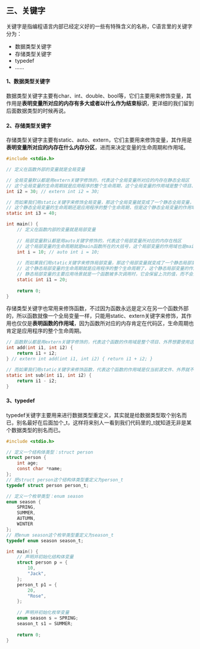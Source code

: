 ## 三、关键字

关键字是指编程语言内部已经定义好的一些有特殊含义的名称，C语言里的关键字分为：

* 数据类型关键字
* 存储类型关键字
* typedef
* ......

#### 1、数据类型关键字

数据类型关键字主要有char、int、double、bool等，它们主要用来修饰变量，其作用是**表明变量所对应的内存有多大或者以什么作为结束标识**，更详细的我们留到后面数据类型的时候再说。

#### 2、存储类型关键字

存储类型关键字主要有static、auto、extern，它们主要用来修饰变量，其作用是**表明变量所对应的内存在什么内存分区**，进而来决定变量的生命周期和作用域。

```C
#include <stdio.h>

// 定义在函数外部的变量就是全局变量

// 全局变量默认都是用extern关键字修饰的，代表这个全局变量所对应的内存在静态全局区
// 这个全局变量的生命周期就是应用程序的整个生命周期，这个全局变量的作用域是整个项目、外界想要使用这个全局变量时只需要这样extern int i2;声明一下就可以了
int i2 = 30; // extern int i2 = 30;

// 而如果我们用static关键字来修饰全局变量，那这个全局变量就变成了一个静态全局变量，代表这个静态全局变量所对应的内存在静态全局区
// 这个静态全局变量的生命周期还是应用程序的整个生命周期，但是这个静态全局变量的作用域变成了仅当前源文件、外界就不能用extern关键字来声明这个静态全局变量了
static int i3 = 40;

int main() {
    // 定义在函数内部的变量就是局部变量
    
    // 局部变量默认都是用auto关键字修饰的，代表这个局部变量所对应的内存在栈区
    // 这个局部变量的生命周期就是main函数所在的大括号，这个局部变量的作用域也是main函数所在的大括号
    int i = 10; // auto int i = 10;
    
    // 而如果我们用static关键字来修饰局部变量，那这个局部变量就变成了一个静态局部变量，代表这个静态局部变量所对应的内存在静态全局区
    // 这个静态局部变量的生命周期就是应用程序的整个生命周期了，这个静态局部变量的作用域还是main函数所在的大括号
    // 静态局部变量的主要应用场景就是一个函数被多次调用时，它会保留上次的值，而不会重新初始化
    static int i1 = 20;
    
    return 0;
}
```

存储类型关键字也常用来修饰函数，不过因为函数永远是定义在另一个函数外部的，所以函数就像一个全局变量一样，只能用static、extern关键字来修饰，其作用也仅仅是**表明函数的作用域**，因为函数所对应的内存肯定在代码区，生命周期也肯定是应用程序的整个生命周期。

```c
// 函数默认都是用extern关键字修饰的，代表这个函数的作用域是整个项目、外界想要使用这个函数时只需要这样extern int add(int, int);声明一下就可以了
int add(int i1, int i2) {
    return i1 + i2;
} // extern int add(int i1, int i2) { return i1 + i2; }

// 而如果我们用static关键字来修饰函数，代表这个函数的作用域是仅当前源文件、外界就不能用extern关键字来声明这个函数了
static int sub(int i1, int i2) {
    return i1 - i2;
}
```

#### 3、typedef

typedef关键字主要用来进行数据类型重定义，其实就是给数据类型取个别名而已，别名最好在后面加个\_t，这样将来别人一看到我们代码里的\_t就知道无非是某个数据类型的别名而已。

```c
#include <stdio.h>

// 定义一个结构体类型：struct person
struct person {
    int age;
    const char *name;
};
// 把struct person这个结构体类型重定义为person_t
typedef struct person person_t;

// 定义一个枚举类型：enum season
enum season {
    SPRING,
    SUMMER,
    AUTUMN,
    WINTER
};
// 把enum season这个枚举类型重定义为season_t
typedef enum season season_t;

int main() {
    // 声明并初始化结构体变量
    struct person p = {
        10,
        "Jack",
    };
    person_t p1 = {
        20,
        "Rose",
    };
    
    // 声明并初始化枚举变量
    enum season s = SPRING;
    season_t s1 = SUMMER;
    
    return 0;
}
```
